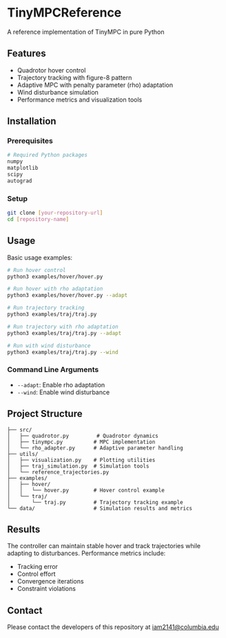 # TinyMPCReference
A reference implementation of TinyMPC in pure Python


## Features

- Quadrotor hover control
- Trajectory tracking with figure-8 pattern
- Adaptive MPC with penalty parameter (rho) adaptation
- Wind disturbance simulation
- Performance metrics and visualization tools

## Installation

### Prerequisites
```bash
# Required Python packages
numpy
matplotlib
scipy
autograd
```

### Setup
```bash
git clone [your-repository-url]
cd [repository-name]
```

## Usage

Basic usage examples:
```bash
# Run hover control
python3 examples/hover/hover.py

# Run hover with rho adaptation
python3 examples/hover/hover.py --adapt

# Run trajectory tracking
python3 examples/traj/traj.py

# Run trajectory with rho adaptation
python3 examples/traj/traj.py --adapt

# Run with wind disturbance
python3 examples/traj/traj.py --wind
```

### Command Line Arguments

- `--adapt`: Enable rho adaptation
- `--wind`: Enable wind disturbance

## Project Structure
```
├── src/
│   ├── quadrotor.py         # Quadrotor dynamics
│   ├── tinympc.py          # MPC implementation
│   └── rho_adapter.py      # Adaptive parameter handling
├── utils/
│   ├── visualization.py    # Plotting utilities
│   ├── traj_simulation.py  # Simulation tools
│   └── reference_trajectories.py
├── examples/
│   ├── hover/
│   │   └── hover.py        # Hover control example
│   └── traj/
│       └── traj.py         # Trajectory tracking example
└── data/                   # Simulation results and metrics
```

## Results

The controller can maintain stable hover and track trajectories while adapting to disturbances. Performance metrics include:
- Tracking error
- Control effort
- Convergence iterations
- Constraint violations


## Contact

Please contact the developers of this repository at [iam2141@columbia.edu](mailto:iam2141@columbia.edu)
